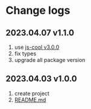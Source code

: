 # Change logs

## 2023.04.07 v1.1.0

1. use [js-cool v3.0.0](https://github.com/saqqdy/js-cool)
2. fix types
3. upgrade all package version

## 2023.04.03 v1.0.0

1. create project
2. [README.md](./README.md)
